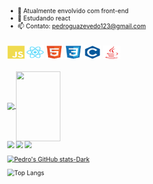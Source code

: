 
- 🔭 Atualmente envolvido com front-end
- 🌱 Estudando react
- 📫 Contato: pedroguazevedo123@gmail.com
 

<div style="display: inline_block"><br>
  <img align="center" alt="Pedro-Js" height="30" width="40" src="https://raw.githubusercontent.com/devicons/devicon/master/icons/javascript/javascript-plain.svg">
  <img align="center" alt="Pedro-React" height="30" width="40" src="https://raw.githubusercontent.com/devicons/devicon/master/icons/react/react-original.svg">
  <img align="center" alt="Pedro-HTML" height="30" width="40" src="https://raw.githubusercontent.com/devicons/devicon/master/icons/html5/html5-original.svg">
  <img align="center" alt="Pedro-CSS" height="30" width="40" src="https://raw.githubusercontent.com/devicons/devicon/master/icons/css3/css3-original.svg">
  <img align="center" alt="Pedro-C" height="30" width="40" src="https://raw.githubusercontent.com/devicons/devicon/master/icons/c/c-plain.svg">
  <img align="center" alt="Pedro-Java" height="30" width="40" src="https://raw.githubusercontent.com/devicons/devicon/master/icons/java/java-plain.svg">
</div>
  
  ##

 <div>
<a href="https://github.com/pedro-guedes-de-azevedo">
<img height="160em" align="center" src="https://github-readme-stats.vercel.app/api?username=pedro-guedes-de-azevedo&show_icons=true&theme=dracula&include_all_commits=true&count_private=true&rank_icon=github"/>
<img height="160em" width=45% align="center" src="https://github-readme-stats.vercel.app/api/top-langs/?username=pedro-guedes-de-azevedo&layout=compact&langs_count=16&theme=dracula"/>
</a>
</div>

<div> 
  <a href="https://www.instagram.com/pedro_guedes.pga/" target="_blank"><img src="https://img.shields.io/badge/-Instagram-%23E4405F?style=for-the-badge&logo=instagram&logoColor=white" target="_blank"></a>
  <a href = "mailto:pedroguazevedo123@gmail.com"><img src="https://img.shields.io/badge/-Gmail-%23333?style=for-the-badge&logo=gmail&logoColor=white" target="_blank"></a>
  <a href="https://www.linkedin.com/in/pedro-guedes-de-azevedo-70aa84265/" target="_blank"><img src="https://img.shields.io/badge/-LinkedIn-%230077B5?style=for-the-badge&logo=linkedin&logoColor=white" target="_blank"></a> 
</div>

[![Pedro's GitHub stats-Dark](https://github-readme-stats.vercel.app/api?username=pedro-guedes-de-azevedo\&show_icons=true\&theme=dark#gh-dark-mode-only)](https://github.com/pedro-guedes-de-azevedo/github-readme-stats#responsive-card-theme#gh-dark-mode-only)

![Top Langs](https://github-readme-stats.vercel.app/api/top-langs/?username=pedro-guedes-de-azevedo&layout=compact)
